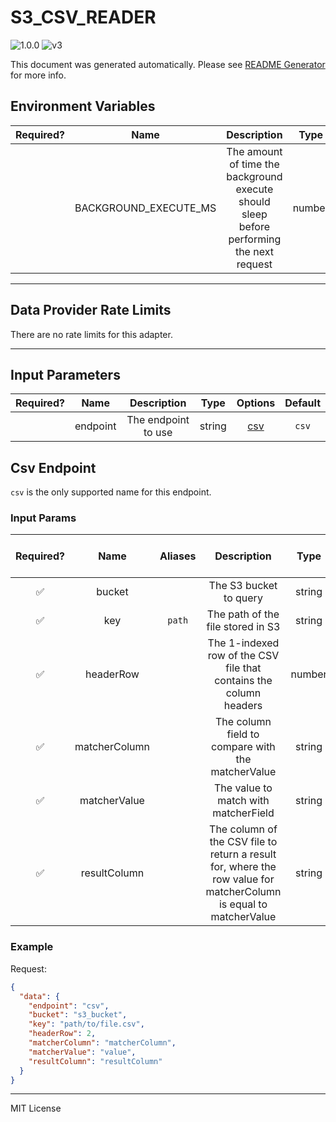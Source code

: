 # S3_CSV_READER

![1.0.0](https://img.shields.io/github/package-json/v/smartcontractkit/external-adapters-js?filename=packages/sources/s3-csv-reader/package.json) ![v3](https://img.shields.io/badge/framework%20version-v3-blueviolet)

This document was generated automatically. Please see [README Generator](../../scripts#readme-generator) for more info.

## Environment Variables

| Required? |         Name          |                                        Description                                        |  Type  | Options | Default |
| :-------: | :-------------------: | :---------------------------------------------------------------------------------------: | :----: | :-----: | :-----: |
|           | BACKGROUND_EXECUTE_MS | The amount of time the background execute should sleep before performing the next request | number |         | `10000` |

---

## Data Provider Rate Limits

There are no rate limits for this adapter.

---

## Input Parameters

| Required? |   Name   |     Description     |  Type  |       Options        | Default |
| :-------: | :------: | :-----------------: | :----: | :------------------: | :-----: |
|           | endpoint | The endpoint to use | string | [csv](#csv-endpoint) |  `csv`  |

## Csv Endpoint

`csv` is the only supported name for this endpoint.

### Input Params

| Required? |     Name      | Aliases |                                                    Description                                                    |  Type  | Options | Default | Depends On | Not Valid With |
| :-------: | :-----------: | :-----: | :---------------------------------------------------------------------------------------------------------------: | :----: | :-----: | :-----: | :--------: | :------------: |
|    ✅     |    bucket     |         |                                              The S3 bucket to query                                               | string |         |         |            |                |
|    ✅     |      key      | `path`  |                                         The path of the file stored in S3                                         | string |         |         |            |                |
|    ✅     |   headerRow   |         |                        The 1-indexed row of the CSV file that contains the column headers                         | number |         |         |            |                |
|    ✅     | matcherColumn |         |                                 The column field to compare with the matcherValue                                 | string |         |         |            |                |
|    ✅     | matcherValue  |         |                                       The value to match with matcherField                                        | string |         |         |            |                |
|    ✅     | resultColumn  |         | The column of the CSV file to return a result for, where the row value for matcherColumn is equal to matcherValue | string |         |         |            |                |

### Example

Request:

```json
{
  "data": {
    "endpoint": "csv",
    "bucket": "s3_bucket",
    "key": "path/to/file.csv",
    "headerRow": 2,
    "matcherColumn": "matcherColumn",
    "matcherValue": "value",
    "resultColumn": "resultColumn"
  }
}
```

---

MIT License
